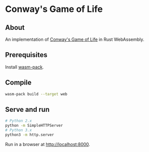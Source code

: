 # Conway's Game of Life

## About

An implementation of [Conway's Game of Life](https://en.wikipedia.org/wiki/Conway%27s_Game_of_Life) in Rust WebAssembly.

## Prerequisites

Install [wasm-pack](https://github.com/rustwasm/wasm-pack).

## Compile

```bash
wasm-pack build --target web
```

## Serve and run

```bash
# Python 2.x
python -m SimpleHTTPServer
# Python 3.x
python3 -m http.server
```

Run in a browser at [http://localhost:8000](http://localhost:8000).
